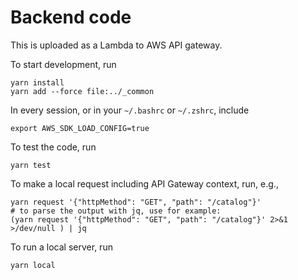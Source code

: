 # Backend code

This is uploaded as a Lambda to AWS API gateway.

To start development, run
```shell
yarn install
yarn add --force file:../_common
```

In every session, or in your `~/.bashrc` or `~/.zshrc`, include
```shell
export AWS_SDK_LOAD_CONFIG=true
```

To test the code, run
```shell
yarn test
```

To make a local request including API Gateway context, run, e.g.,
```shell
yarn request '{"httpMethod": "GET", "path": "/catalog"}'
# to parse the output with jq, use for example:
(yarn request '{"httpMethod": "GET", "path": "/catalog"}' 2>&1 >/dev/null ) | jq
```

To run a local server, run
```shell
yarn local
```
